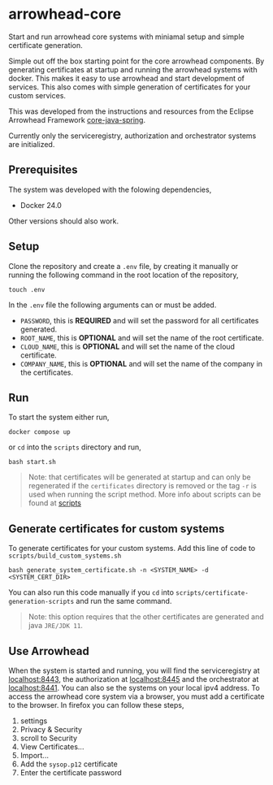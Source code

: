 # arrowhead-core
Start and run arrowhead core systems with miniamal setup and simple certificate generation.

Simple out off the box starting point for the core arrowhead components. By generating certificates at startup and running the arrowhead systems with docker. This makes it easy to use arrowhead and start development of services. This also comes with simple generation of certificates for your custom services.

This was developed from the instructions and resources from the Eclipse Arrowhead Framework [core-java-spring](https://github.com/eclipse-arrowhead/core-java-spring/tree/master).

Currently only the serviceregistry, authorization and orchestrator systems are initialized.

## Prerequisites

The system was developed with the folowing dependencies,

* Docker 24.0

Other versions should also work.

## Setup 

Clone the repository and create a `.env` file, by creating it manually or running the following command in the root location of the repository,

```
touch .env
```
In the `.env` file the following arguments can or must be added.

* `PASSWORD`, this is **REQUIRED** and will set the password for all certificates generated.
* `ROOT_NAME`, this is **OPTIONAL** and will set the name of the root certificate.
* `CLOUD_NAME`, this is **OPTIONAL** and will set the name of the cloud certificate.
* `COMPANY_NAME`, this is **OPTIONAL** and will set the name of the company in the certificates.

## Run

To start the system either run,
```
docker compose up
```
or `cd` into the `scripts` directory and run,
```
bash start.sh
```

> Note: that certificates will be generated at startup and can only be regenerated if the `certificates` directory is removed or the tag `-r` is used when running the script method. More info about scripts can be found at [scripts](/scripts/Scripts.md)

## Generate certificates for custom systems
To generate certificates for your custom systems. Add this line of code to `scripts/build_custom_systems.sh`

```
bash generate_system_certificate.sh -n <SYSTEM_NAME> -d <SYSTEM_CERT_DIR>
```

You can also run this code manually if you `cd` into `scripts/certificate-generation-scripts` and run the same command.
> Note: this option requires that the other certificates are generated and java `JRE/JDK 11`.

## Use Arrowhead
When the system is started and running, you will find the serviceregistry at [localhost:8443](https://localhost:8443), the authorization at [localhost:8445](https://localhost:8445) and the orchestrator at [localhost:8441](https://localhost:8441). You can also se the systems on your local ipv4 address. To access the arrowhead core system via a browser, you must add a certificate to the browser. In firefox you can follow these steps,
1. settings
2. Privacy & Security
3. scroll to Security
4. View Certificates...
5. Import...
6. Add the `sysop.p12` certificate
7. Enter the certificate password
